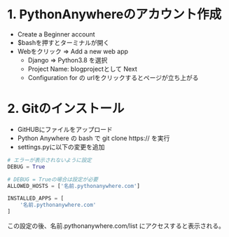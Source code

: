 # 1. PythonAnywhereのアカウント作成
* Create a Beginner account
* $bashを押すとターミナルが開く
* Webをクリック ⇒ Add a new web app
    * Django ⇒ Python3.8 を選択
    * Project Name: blogprojectとして Next
    * Configuration for の urlをクリックするとページが立ち上がる

# 2. Gitのインストール
* GitHUBにファイルをアップロード
* Python Anywhere の bash で git clone https:// を実行
* settings.pyに以下の変更を追加

```python
# エラーが表示されないように設定
DEBUG = True

# DEBUG = Trueの場合は設定が必要
ALLOWED_HOSTS = ['名前.pythonanywhere.com']

INSTALLED_APPS = [
    '名前.pythonanywhere.com'
]
```

この設定の後、名前.pythonanywhere.com/list にアクセスすると表示される。